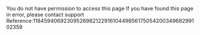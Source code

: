 You do not have permission to access this page If you have found this page in error, please contact support Reference:118459406923095269821229161044985617505420034968299102359